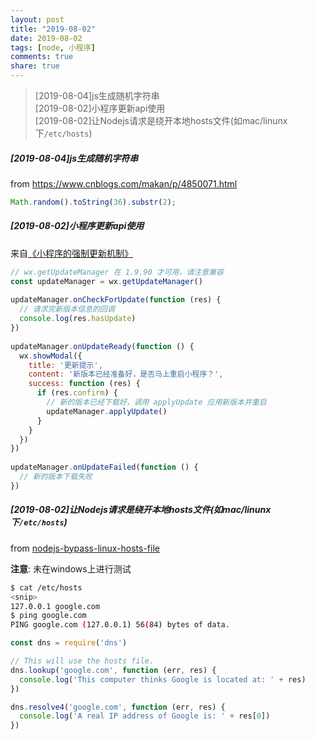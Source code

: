 ```yaml
---
layout: post
title: "2019-08-02"
date: 2019-08-02
tags: [node, 小程序]
comments: true
share: true
---
```


> [2019-08-04]js生成随机字符串 <br>
> [2019-08-02]小程序更新api使用 <br>
> [2019-08-02]让Nodejs请求是绕开本地hosts文件(如mac/linunx下`/etc/hosts`) <br>

##### [2019-08-04]js生成随机字符串

from https://www.cnblogs.com/makan/p/4850071.html

```js
Math.random().toString(36).substr(2);
```

##### [2019-08-02]小程序更新api使用

来自[《小程序的强制更新机制》](http://yuanhehe.cn/2018/03/30/%E5%B0%8F%E7%A8%8B%E5%BA%8F%E7%9A%84%E5%BC%BA%E5%88%B6%E6%9B%B4%E6%96%B0%E6%9C%BA%E5%88%B6/)

```js
// wx.getUpdateManager 在 1.9.90 才可用，请注意兼容
const updateManager = wx.getUpdateManager()
 
updateManager.onCheckForUpdate(function (res) {
  // 请求完新版本信息的回调
  console.log(res.hasUpdate)
})
 
updateManager.onUpdateReady(function () {
  wx.showModal({
    title: '更新提示',
    content: '新版本已经准备好，是否马上重启小程序？',
    success: function (res) {
      if (res.confirm) {
        // 新的版本已经下载好，调用 applyUpdate 应用新版本并重启
        updateManager.applyUpdate()
      }
    }
  })
})
 
updateManager.onUpdateFailed(function () {
  // 新的版本下载失败
})
```

##### [2019-08-02]让Nodejs请求是绕开本地hosts文件(如mac/linunx下`/etc/hosts`)

from [nodejs-bypass-linux-hosts-file](https://stackoverflow.com/questions/44335176/nodejs-bypass-linux-hosts-file)

**注意**: 未在windows上进行测试

```bash
$ cat /etc/hosts
<snip>
127.0.0.1 google.com
$ ping google.com
PING google.com (127.0.0.1) 56(84) bytes of data.
```

```js
const dns = require('dns')

// This will use the hosts file.
dns.lookup('google.com', function (err, res) {
  console.log('This computer thinks Google is located at: ' + res)
})

dns.resolve4('google.com', function (err, res) {
  console.log('A real IP address of Google is: ' + res[0])
})
```
